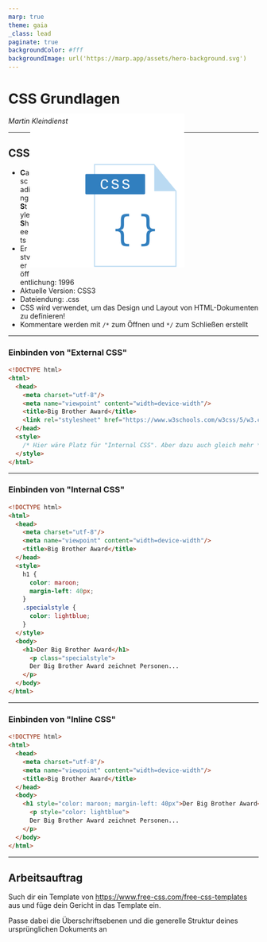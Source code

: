 ```yaml
---
marp: true
theme: gaia
_class: lead
paginate: true
backgroundColor: #fff
backgroundImage: url('https://marp.app/assets/hero-background.svg')
---
```


<style>
  img[alt~="rightbound"] {
    margin-top: -124px;
    height: 310px;
    margin-right: 150px;
    }
</style>

# CSS Grundlagen

_Martin Kleindienst_

<!--_paginate: false -->

---

## CSS

<div style='float:right'>

  ![rightbound 60%](images/css_logo.svg)

</div>

- **C**ascading **S**tyle **S**heets
- Erstveröffentlichung: 1996
- Aktuelle Version: CSS3
- Dateiendung: .css
- CSS wird verwendet, um das Design und Layout von HTML-Dokumenten zu definieren!
- Kommentare werden mit `/*` zum Öffnen und `*/` zum Schließen erstellt

---

### Einbinden von "External CSS"

``` html
<!DOCTYPE html>
<html>
  <head>
    <meta charset="utf-8"/>
    <meta name="viewpoint" content="width=device-width"/>
    <title>Big Brother Award</title>
    <link rel="stylesheet" href="https://www.w3schools.com/w3css/5/w3.css">
  </head>
  <style>
    /* Hier wäre Platz für "Internal CSS". Aber dazu auch gleich mehr */
  </style>
</html>
```

---

### Einbinden von "Internal CSS"

``` html
<!DOCTYPE html>
<html>
  <head>
    <meta charset="utf-8"/>
    <meta name="viewpoint" content="width=device-width"/>
    <title>Big Brother Award</title>
  </head>
  <style>
    h1 {
      color: maroon;
      margin-left: 40px;
    }
    .specialstyle {
      color: lightblue;
    }
  </style>
  <body>
    <h1>Der Big Brother Award</h1>
      <p class="specialstyle">
      Der Big Brother Award zeichnet Personen...
    </p>
  </body>
</html>
```

---

### Einbinden von "Inline CSS"

``` html
<!DOCTYPE html>
<html>
  <head>
    <meta charset="utf-8"/>
    <meta name="viewpoint" content="width=device-width"/>
    <title>Big Brother Award</title>
  </head>
  <body>
    <h1 style="color: maroon; margin-left: 40px">Der Big Brother Award</h1>
      <p style="color: lightblue">
      Der Big Brother Award zeichnet Personen...
    </p>
  </body>
</html>
```

---

## Arbeitsauftrag

Such dir ein Template von
<https://www.free-css.com/free-css-templates>
aus und füge dein Gericht in das Template ein.

Passe dabei die Überschriftsebenen und die generelle Struktur deines ursprünglichen Dokuments an
